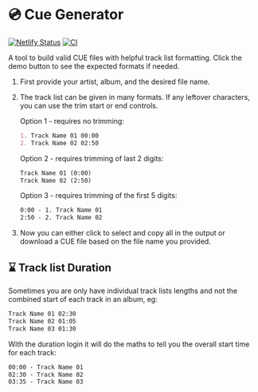 # 💿 Cue Generator

[![Netlify Status](https://api.netlify.com/api/v1/badges/55844e54-e253-4018-856e-6cf7dcbd9506/deploy-status)](https://app.netlify.com/sites/cue-generator/deploys)
[![CI](https://github.com/ssulivan11/cue-generator/actions/workflows/main.yml/badge.svg)](https://github.com/ssulivan11/cue-generator/actions/workflows/main.yml)

A tool to build valid CUE files with helpful track list formatting. Click the demo button to see the expected formats if needed.

1. First provide your artist, album, and the desired file name.
2. The track list can be given in many formats. If any leftover characters, you can use the trim start or end controls.

   Option 1 - requires no trimming:

   ```md
   1. Track Name 01 00:00
   2. Track Name 02 02:50
   ```

   Option 2 - requires trimming of last 2 digits:

   ```md
   Track Name 01 (0:00)
   Track Name 02 (2:50)
   ```

   Option 3 - requires trimming of the first 5 digits:

   ```md
   0:00 - 1. Track Name 01
   2:50 - 2. Track Name 02
   ```

3. Now you can either click to select and copy all in the output or download a CUE file based on the file name you provided.

## ⌛ Track list Duration

Sometimes you are only have individual track lists lengths and not the combined start of each track in an album, eg:

```md
Track Name 01 02:30
Track Name 02 01:05
Track Name 03 01:30
```

With the duration login it will do the maths to tell you the overall start time for each track:

```md
00:00 - Track Name 01
02:30 - Track Name 02
03:35 - Track Name 03
```
